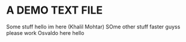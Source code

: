 # A DEMO TEXT FILE

Some stuff
hello im here (Khalil Mohtar)
SOme other stuff
faster guyss
please work
Osvaldo here hello

